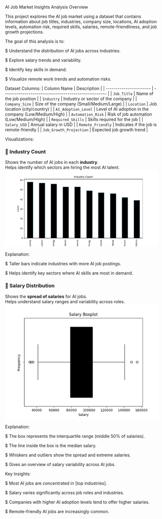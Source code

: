 AI Job Market Insights Analysis
Overview

This project explores the AI job market using a dataset that contains information about job titles, industries, company size, locations, AI adoption levels, automation risk, required skills, salaries, remote-friendliness, and job growth projections.

The goal of this analysis is to:

$ Understand the distribution of AI jobs across industries.

$ Explore salary trends and variability.

$ Identify key skills in demand.

$ Visualize remote work trends and automation risks.

Dataset Columns:
| Column Name             | Description                                           |
| ----------------------- | ----------------------------------------------------- |
| `Job_Title`             | Name of the job position                              |
| `Industry`              | Industry or sector of the company                     |
| `Company_Size`          | Size of the company (Small/Medium/Large)              |
| `Location`              | Job location (city/country)                           |
| `AI_Adoption_Level`     | Level of AI adoption in the company (Low/Medium/High) |
| `Automation_Risk`       | Risk of job automation (Low/Medium/High)              |
| `Required_Skills`       | Skills required for the job                           |
| `Salary_USD`            | Annual salary in USD                                  |
| `Remote_Friendly`       | Indicates if the job is remote-friendly               |
| `Job_Growth_Projection` | Expected job growth trend                             |


Visualizations:

### 🔹 Industry Count
Shows the number of AI jobs in each **industry**.  
Helps identify which sectors are hiring the most AI talent.  
![Industry Count](images/industry_count.png)

Explanation:

$ Taller bars indicate industries with more AI job postings.

$ Helps identify key sectors where AI skills are most in demand.

### 🔹 Salary Distribution
Shows the **spread of salaries** for AI jobs.  
Helps understand salary ranges and variability across roles.  
![Salary Boxplot](images/salary_boxplot.png)

Explanation:

$ The box represents the interquartile range (middle 50% of salaries).

$ The line inside the box is the median salary.

$ Whiskers and outliers show the spread and extreme salaries.

$ Gives an overview of salary variability across AI jobs.

Key Insights:

$ Most AI jobs are concentrated in [top industries].

$ Salary varies significantly across job roles and industries.

$ Companies with higher AI adoption levels tend to offer higher salaries.

$ Remote-friendly AI jobs are increasingly common.




